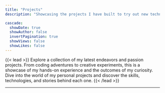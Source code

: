 ```yaml
---
title: "Projects"
description: "Showcasing the projects I have built to try out new technologies and frameworks during my learning journey."

cascade:
  showDate: true
  showAuthor: false
  invertPagination: true
  showViews: false
  showLikes: false
---
```


{{< lead >}}
Explore a collection of my latest endeavors and passion projects. From coding adventures to creative experiments, this is a showcase of my hands-on experience and the outcomes of my curiosity. Dive into the world of my personal projects and discover the skills, technologies, and stories behind each one.
{{< /lead >}}

---
